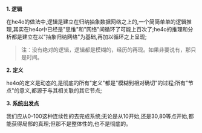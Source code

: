 **1. 逻辑**

  在he4o的做法中,逻辑是建立在归纳抽象数据网络之上的,一个简简单单的逻辑推理,其实在he4o中已经是"思维"和"网络"间循环了可能上百次了;he4o的推理和分析都是建立在以"抽象归纳网络"为基础,再加以循环之上呈现;

  > 注：没有绝对的逻辑，逻辑都是模糊的，经历的再现。如果非要说有，那只是时间。

**2. 定义**

  he4o的定义是动态的,是彻底的所有"定义"都是"模糊到相对确切"的过程;所有"节点"的意义,都源于与其相关联的其它节点;

**3. 系统出发点**

  我们应从0-100这种连续性的去完成系统;无论是从10开始,还是30,80等点开始,都能获得局部的真理;但那不是整体性的,也不是彻底的。
